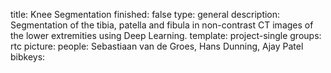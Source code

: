 title: Knee Segmentation
finished: false
type: general
description: Segmentation of the tibia, patella and fibula in non-contrast CT images of the lower extremities using Deep Learning.
template: project-single
groups: rtc
picture: 
people: Sebastiaan van de Groes, Hans Dunning, Ajay Patel
bibkeys: 

